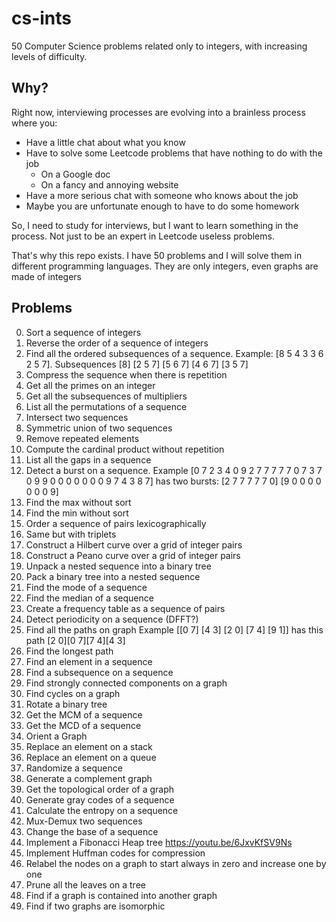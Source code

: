 # cs-ints

50 Computer Science problems related only to integers, with increasing levels of difficulty.

## Why?

Right now, interviewing processes are evolving into a brainless process where you:
- Have a little chat about what you know
- Have to solve some Leetcode problems that have nothing to do with the job
    + On a Google doc
    + On a fancy and annoying website
- Have a more serious chat with someone who knows about the job
- Maybe you are unfortunate enough to have to do some homework

So, I need to study for interviews, but I want to learn something in the process. Not just to be an expert in Leetcode useless problems.

That's why this repo exists. I have 50 problems and I will solve them in different programming languages. They are only integers, even graphs are made of integers

## Problems

00. Sort a sequence of integers
01. Reverse the order of a sequence of integers
02. Find all the ordered subsequences of a sequence. Example: [8 5 4 3 3 6 2 5 7]. Subsequences [8] [2 5 7] [5 6 7] [4 6 7] [3 5 7]
03. Compress the sequence when there is repetition
04. Get all the primes on an integer
05. Get all the subsequences of multipliers
06. List all the permutations of a sequence
07. Intersect two sequences
08. Symmetric union of two sequences
09. Remove repeated elements
10. Compute the cardinal product without repetition
11. List all the gaps in a sequence
12. Detect a burst on a sequence. Example [0 7 2 3 4 0 9 2 7 7 7 7 7 0 7 3 7 0 9 9 0 0 0 0 0 0 0 9 7 4 3 8 7] has two bursts: [2 7 7 7 7 7 0] [9 0 0 0 0 0 0 0 9]
13. Find the max without sort
14. Find the min without sort
15. Order a sequence of pairs lexicographically
16. Same but with triplets
17. Construct a Hilbert curve over a grid of integer pairs
18. Construct a Peano curve over a grid of integer pairs
19. Unpack a nested sequence into a binary tree
20. Pack a binary tree into a nested sequence
21. Find the mode of a sequence
22. Find the median of a sequence
23. Create a frequency table as a sequence of pairs
24. Detect periodicity on a sequence (DFFT?)
25. Find all the paths on graph Example [[0 7] [4 3] [2 0] [7 4] [9 1]] has this path [2 0][0 7][7 4][4 3]
26. Find the longest path
27. Find an element in a sequence
28. Find a subsequence on a sequence
29. Find strongly connected components on a graph
30. Find cycles on a graph
31. Rotate a binary tree
32. Get the MCM of a sequence
33. Get the MCD of a sequence
34. Orient a Graph
35. Replace an element on a stack
36. Replace an element on a queue
37. Randomize a sequence
38. Generate a complement graph
39. Get the topological order of a graph
40. Generate gray codes of a sequence
41. Calculate the entropy on a sequence
42. Mux-Demux two sequences
43. Change the base of a sequence
44. Implement a Fibonacci Heap tree https://youtu.be/6JxvKfSV9Ns
45. Implement Huffman codes for compression
46. Relabel the nodes on a graph to start always in zero and increase one by one
47. Prune all the leaves on a tree
48. Find if a graph is contained into another graph
49. Find if two graphs are isomorphic
